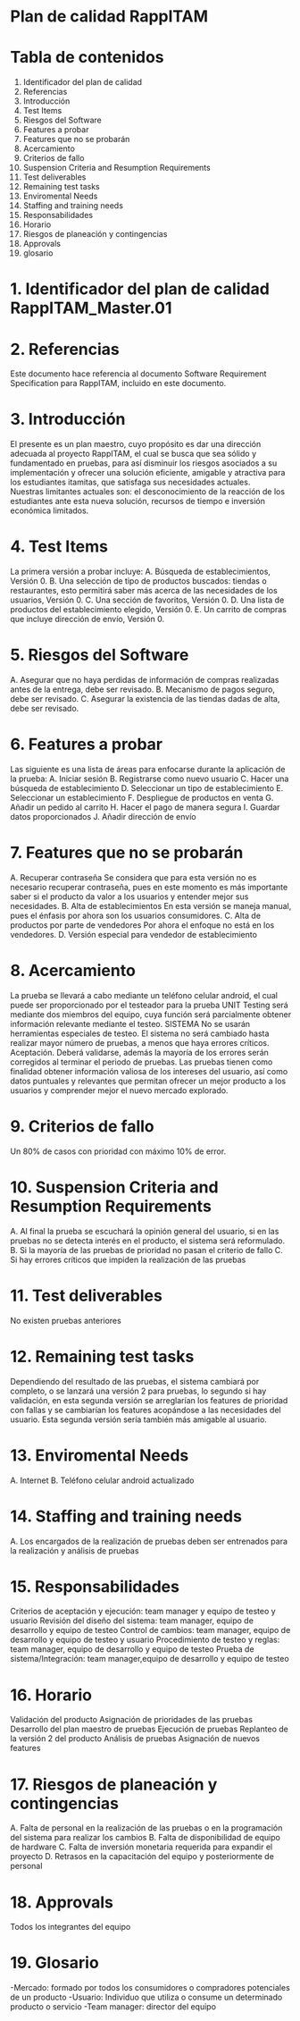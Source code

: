 # Plan de calidad RappITAM


# Tabla de contenidos

1. Identificador del plan de calidad
2. Referencias
3. Introducción
4. Test Items
5. Riesgos del Software
6. Features a probar
7. Features que no se probarán
8. Acercamiento
9. Criterios de fallo
10. Suspension Criteria and Resumption Requirements
11. Test deliverables
12. Remaining test tasks
13. Enviromental Needs
14. Staffing and training needs
15. Responsabilidades
16. Horario
17. Riesgos de planeación y contingencias
18. Approvals
19. glosario

# 1. Identificador del plan de calidad  RappITAM_Master.01
# 2. Referencias
Este documento hace referencia al documento Software Requirement Specification para RappITAM, incluido en este documento.
# 3. Introducción
El presente es un plan maestro, cuyo propósito es dar una dirección adecuada al proyecto RappITAM, el cual se busca que sea sólido y fundamentado en pruebas, para así disminuir los riesgos asociados a su implementación y ofrecer una solución eficiente, amigable y atractiva para los estudiantes itamitas, que satisfaga sus necesidades actuales.  
Nuestras limitantes actuales son: el desconocimiento de la reacción de los estudiantes ante esta nueva solución, recursos de tiempo e inversión económica limitados. 
# 4. Test Items
La primera versión a probar incluye:
A. Búsqueda de establecimientos, Versión 0.
B. Una selección de tipo de productos buscados: tiendas o restaurantes, esto  permitirá saber más acerca de las necesidades de los usuarios, Versión 0.
C. Una sección de favoritos, Versión 0.
D. Una lista de productos del establecimiento elegido, Versión 0.
E. Un carrito de compras que incluye dirección de envío, Versión 0. 
# 5. Riesgos del Software
A. Asegurar que no haya perdidas de  información de compras realizadas antes de la entrega, debe ser revisado.
B. Mecanismo de pagos seguro, debe ser revisado.
C. Asegurar la existencia de las tiendas dadas de alta, debe ser revisado.
# 6. Features a probar
Las siguiente es una lista de áreas para enfocarse durante la aplicación de la prueba:
A. Iniciar sesión
B. Registrarse como nuevo usuario
C. Hacer una búsqueda de establecimiento
D. Seleccionar un tipo de establecimiento
E. Seleccionar un establecimiento
F. Despliegue de productos en venta
G. Añadir un pedido al carrito
H. Hacer el pago de manera segura
I. Guardar datos proporcionados 
J. Añadir dirección de envío
# 7. Features que no se probarán
A. Recuperar contraseña
Se considera que para esta versión no es necesario recuperar contraseña, pues en este momento es más importante saber si el producto da valor a los usuarios y entender mejor sus necesidades. 
B. Alta de establecimientos
En esta versión se maneja manual, pues el énfasis por ahora son los usuarios consumidores.
C. Alta de productos  por parte de vendedores
Por ahora el enfoque no está en los vendedores.
D. Versión especial para vendedor de establecimiento
# 8. Acercamiento
La prueba se llevará a cabo mediante un teléfono celular android, el cual puede ser proporcionado por el testeador para la prueba
UNIT Testing será mediante dos miembros del equipo, cuya función será parcialmente obtener información relevante mediante el testeo.
SISTEMA No se usarán herramientas especiales de testeo. El sistema no será cambiado hasta realizar mayor número de pruebas, a menos que haya errores críticos.
Aceptación. Deberá validarse, además la mayoría de los errores  serán corregidos al terminar el periodo de pruebas.
Las pruebas tienen como finalidad obtener información valiosa de los intereses del usuario, así como datos puntuales y relevantes que permitan ofrecer un mejor producto a los usuarios y comprender mejor el nuevo mercado explorado.
# 9. Criterios de fallo
Un 80% de casos con prioridad con máximo 10% de error.  
# 10. Suspension Criteria and Resumption Requirements
A. Al final la prueba se escuchará la opinión general del usuario, si en las pruebas no se detecta interés en el producto, el sistema será reformulado.
B. Si la mayoría de las pruebas de prioridad no pasan el criterio de fallo
C. Si hay errores críticos que impiden la realización de las pruebas
# 11. Test deliverables
No existen pruebas anteriores
# 12. Remaining test tasks
Dependiendo del resultado de las pruebas, el sistema cambiará por completo, o se lanzará una versión 2 para pruebas, lo segundo si hay validación, en esta segunda versión se arreglarían los features de prioridad con fallas y se cambiarían los features acopándose a las necesidades del usuario. Esta segunda versión sería también más amigable al usuario.
# 13. Enviromental Needs
A. Internet
B. Teléfono celular android actualizado
# 14. Staffing and training needs
A. Los encargados de la realización de pruebas deben ser entrenados para la realización y análisis de pruebas
# 15. Responsabilidades
Criterios de aceptación y ejecución: team manager y equipo de testeo y usuario
Revisión del diseño del sistema: team manager, equipo de desarrollo y equipo de testeo 
Control de cambios: team manager, equipo de desarrollo y equipo de testeo y usuario
Procedimiento de testeo y reglas: team manager, equipo de desarrollo y equipo de testeo
Prueba de sistema/Integración: team manager,equipo de desarrollo y equipo de testeo
# 16. Horario
Validación del producto
Asignación de prioridades de las pruebas
Desarrollo del plan maestro de pruebas
Ejecución de pruebas
Replanteo de la versión 2 del producto
Análisis de pruebas
Asignación de nuevos features
# 17. Riesgos de planeación y contingencias
A. Falta de personal en la realización de las pruebas o en la programación del sistema para realizar los cambios
B. Falta de disponibilidad de equipo de hardware
C. Falta de inversión monetaria requerida para expandir el proyecto
D. Retrasos en la capacitación del equipo y posteriormente de personal
# 18. Approvals
Todos los integrantes del equipo
# 19. Glosario
-Mercado: formado por todos los consumidores o compradores potenciales de un producto
-Usuario: Individuo que utiliza o consume un determinado producto o servicio
-Team manager: director del equipo


